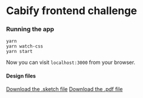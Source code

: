 # Cabify frontend challenge

### Running the app
```
yarn
yarn watch-css
yarn start
```

Now you can visit `localhost:3000` from your browser.

#### Design files
[Download the .sketch file](Frontend-challenge.sketch)
[Download the .pdf file](Frontend-challenge.pdf)
